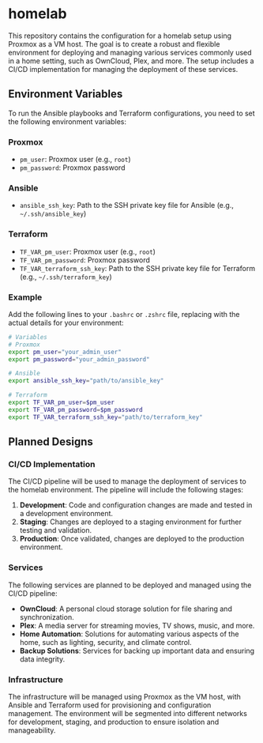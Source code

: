 # homelab

This repository contains the configuration for a homelab setup using Proxmox as a VM host. The goal is to create a robust and flexible environment for deploying and managing various services commonly used in a home setting, such as OwnCloud, Plex, and more. The setup includes a CI/CD implementation for managing the deployment of these services.

## Environment Variables

To run the Ansible playbooks and Terraform configurations, you need to set the following environment variables:

### Proxmox

- `pm_user`: Proxmox user (e.g., `root`)
- `pm_password`: Proxmox password

### Ansible

- `ansible_ssh_key`: Path to the SSH private key file for Ansible (e.g., `~/.ssh/ansible_key`)

### Terraform

- `TF_VAR_pm_user`: Proxmox user (e.g., `root`)
- `TF_VAR_pm_password`: Proxmox password
- `TF_VAR_terraform_ssh_key`: Path to the SSH private key file for Terraform (e.g., `~/.ssh/terraform_key`)

### Example

Add the following lines to your `.bashrc` or `.zshrc` file, replacing with the actual details for your environment:

```sh
# Variables
# Proxmox
export pm_user="your_admin_user"
export pm_password="your_admin_password"

# Ansible
export ansible_ssh_key="path/to/ansible_key"

# Terraform
export TF_VAR_pm_user=$pm_user
export TF_VAR_pm_password=$pm_password
export TF_VAR_terraform_ssh_key="path/to/terraform_key"
```

## Planned Designs

### CI/CD Implementation

The CI/CD pipeline will be used to manage the deployment of services to the homelab environment. The pipeline will include the following stages:

1. **Development**: Code and configuration changes are made and tested in a development environment.
2. **Staging**: Changes are deployed to a staging environment for further testing and validation.
3. **Production**: Once validated, changes are deployed to the production environment.

### Services

The following services are planned to be deployed and managed using the CI/CD pipeline:

- **OwnCloud**: A personal cloud storage solution for file sharing and synchronization.
- **Plex**: A media server for streaming movies, TV shows, music, and more.
- **Home Automation**: Solutions for automating various aspects of the home, such as lighting, security, and climate control.
- **Backup Solutions**: Services for backing up important data and ensuring data integrity.

### Infrastructure

The infrastructure will be managed using Proxmox as the VM host, with Ansible and Terraform used for provisioning and configuration management. The environment will be segmented into different networks for development, staging, and production to ensure isolation and manageability.